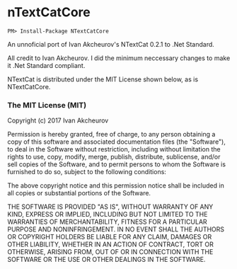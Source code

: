 # nTextCatCore

    PM> Install-Package NTextCatCore

An unnoficial port of Ivan Akcheurov's NTextCat 0.2.1 to .Net Standard.

All credit to Ivan Akcheurov. I did the minimum neccessary changes to make it .Net Standard compliant.

NTextCat is distributed under the MIT License shown below, as is NTextCatCore.

<h3>The MIT License (MIT)</h3>
Copyright (c) 2017 Ivan Akcheurov

Permission is hereby granted, free of charge, to any person obtaining a copy of this software and associated documentation files (the "Software"), to deal in the Software without restriction, including without limitation the rights to use, copy, modify, merge, publish, distribute, sublicense, and/or sell copies of the Software, and to permit persons to whom the Software is furnished to do so, subject to the following conditions:

The above copyright notice and this permission notice shall be included in all copies or substantial portions of the Software.

THE SOFTWARE IS PROVIDED "AS IS", WITHOUT WARRANTY OF ANY KIND, EXPRESS OR IMPLIED, INCLUDING BUT NOT LIMITED TO THE WARRANTIES OF MERCHANTABILITY, FITNESS FOR A PARTICULAR PURPOSE AND NONINFRINGEMENT. IN NO EVENT SHALL THE AUTHORS OR COPYRIGHT HOLDERS BE LIABLE FOR ANY CLAIM, DAMAGES OR OTHER LIABILITY, WHETHER IN AN ACTION OF CONTRACT, TORT OR OTHERWISE, ARISING FROM, OUT OF OR IN CONNECTION WITH THE SOFTWARE OR THE USE OR OTHER DEALINGS IN THE SOFTWARE.
